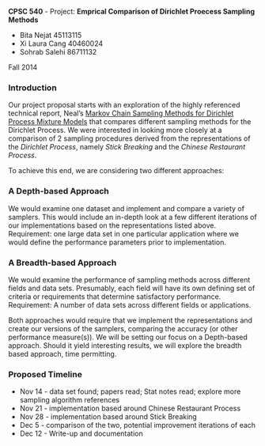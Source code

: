 __CPSC 540__ - Project: __Emprical Comparison of Dirichlet Proecess Sampling Methods__



* Bita Nejat 45113115
* Xi Laura Cang 40460024
* Sohrab Salehi 86711132

Fall 2014

### Introduction
Our project proposal starts with an exploration of the highly referenced technical report, Neal’s [Markov Chain Sampling Methods for Dirichlet Process Mixture Models](http://www.stat.columbia.edu/npbayes/papers/neal_sampling.pdf) that compares different sampling methods for the Dirichlet Process. We were interested in looking more closely at a comparison of 2 sampling procedures derived from the representations of the *Dirichlet Process*, namely _Stick Breaking_ and the _Chinese Restaurant Process_.  

To achieve this end, we are considering two different approaches:

### A Depth-based Approach
We would examine one dataset and implement and compare a variety of samplers.  This would include an in-depth look at a few different iterations of our implementations based on the representations listed above.
Requirement: one large data set in one particular application where we would define the performance parameters prior to implementation.

### A Breadth-based Approach
We would examine the performance of sampling methods across different fields and data sets.  Presumably, each field will have its own defining set of criteria or requirements that determine satisfactory performance. 
Requirement: A number of data sets across different fields or applications.

Both approaches would require that we implement the representations and create our versions of the samplers, comparing the accuracy (or other performance measure(s)).  We will be setting our focus on a Depth-based approach.  Should it yield interesting results, we will explore the breadth based approach, time permitting.

### Proposed Timeline
* Nov 14 - data set found; papers read; Stat notes read; explore more sampling algorithm references
* Nov 21 - implementation based around Chinese Restaurant Process
* Nov 28 - implementation based around Stick Breaking
* Dec 5 - comparison of the two, potential improvement iterations of each
* Dec 12 - Write-up and documentation
